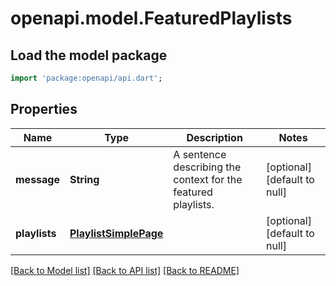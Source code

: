 # openapi.model.FeaturedPlaylists

## Load the model package
```dart
import 'package:openapi/api.dart';
```

## Properties
Name | Type | Description | Notes
------------ | ------------- | ------------- | -------------
**message** | **String** | A sentence describing the context for the featured playlists. | [optional] [default to null]
**playlists** | [**PlaylistSimplePage**](PlaylistSimplePage.md) |  | [optional] [default to null]

[[Back to Model list]](../README.md#documentation-for-models) [[Back to API list]](../README.md#documentation-for-api-endpoints) [[Back to README]](../README.md)


